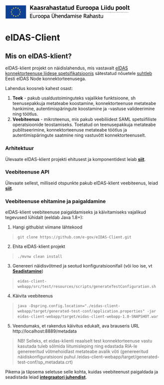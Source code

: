 <img src='doc/img/ee_cef_0.png' style="width:400px"></img>

# eIDAS-Client

## Mis on eIDAS-klient?

eIDAS-klient projekt on näidislahendus, mis vastavalt [eIDAS konnektorteenuse liidese spetsifikatsioonis](https://github.com/e-gov/eIDAS-Connector/blob/master/Spetsifikatsioon.md) sätestatud nõuetele [suhtleb](doc/Background.md) Eesti eIDAS Node konnektorteenusega.


Lahendus koosneb kahest osast:

1. **Teek** - pakub usaldustoiminguteks vajalikke funktsioone, sh teenusepakkuja metateabe koostamine, konnektorteenuse metateabe hankimine, autentimispäringute koostamine ja -vastuse valideerimine ning töötlus.
2. **Veebiteenus** - mikroteenus, mis pakub veebiliidest SAML spetsiifiliste operatsioonide teostamiseks. Toetatud on teenusepakkuja metateabe publitseerimine, konnektorteenuse metateabe töötlus ja autentimispäringute saatmine ning vastuvõtt konnektorteenuselt.

### Arhitektuur

Ülevaate eIDAS-klient projekti ehitusest ja komponentidest leiab [**siit**](doc/Structure.md).


###  Veebiteenuse API

Ülevaate sellest, milliseid otspunkte pakub eIDAS-klient veebiteenus, leiad [**siit**](doc/Service-API.md).



### Veebiteenuse ehitamine ja paigaldamine

eIDAS-klient veebiteenuse paigaldamiseks ja käivitamiseks vajalikud tegevused lühidalt (eeldab Java 1.8+):

1. Hangi githubist viimane lähtekood
>`git clone https://github.com/e-gov/eIDAS-Client.git`

2. Ehita eIDAS-klient projekt
>`./mvnw clean install`

3. Genereeri näidisvõtmed ja seotud konfiguratsioonifail (või loo ise, vt [**Seadistamine**](/doc/Configuration.md))
>`eidas-client-webapp/src/test/resources/scripts/generateTestConfiguration.sh`

4. Käivita veebiteenus
>`java -Dspring.config.location="./eidas-client-webapp/target/generated-test-conf/application.properties" -jar eidas-client-webapp/target/eidas-client-webapp-1.0-SNAPSHOT.war`

5. Veendumaks, et rakendus käivitus edukalt, ava brauseris URL http://localhost:8889/metadata

> NB! Selleks, et eidas-klienti reaalselt test konnektorteenuse vastu kasutada tuleb sõlmida liitumisleping ning edastada RIA-le genereeritud võtmehoidlast metateabe avalik võti (genereeritud näidiskonfiguratsiooni puhul /eidas-client-webapp/target/generated-test-conf/sp_metadata.crt)

Pikema ja täpsema seletuse selle kohta, kuidas veebiteenust paigaldada ja seadistada leiad [**integraatori juhendist**](doc/Configuration.md).